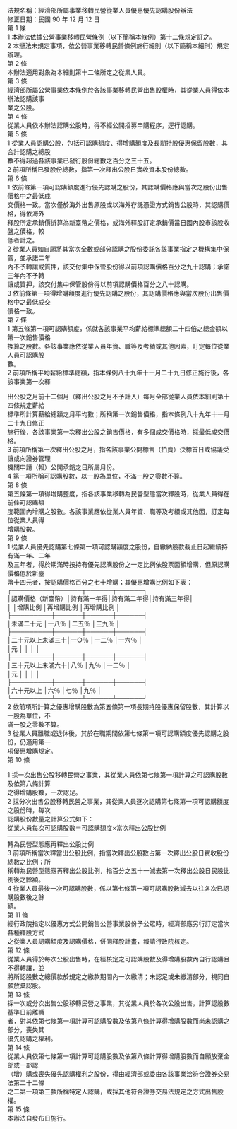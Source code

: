法規名稱：經濟部所屬事業移轉民營從業人員優惠優先認購股份辦法  
修正日期：民國 90 年 12 月 12 日  
第 1 條  
1 本辦法依據公營事業移轉民營條例（以下簡稱本條例）第十二條規定訂之。  
2 本辦法未規定事項，依公營事業移轉民營條例施行細則（以下簡稱本細則）規定辦理。  
第 2 條  
本辦法適用對象為本細則第十二條所定之從業人員。  
第 3 條  
經濟部所屬公營事業依本條例於各該事業移轉民營出售股權時，其從業人員得依本辦法認購該事  
業之公股。  
第 4 條  
從業人員依本辦法認購公股時，得不經公開招募申購程序，逕行認購。  
第 5 條  
1 從業人員認購公股，包括可認購額度、得增購額度及長期持股優惠保留股數，其合計認購之總股  
數不得超過各該事業已發行股份總數之百分之三十五。  
2 前項所稱已發股份總數，指第一次釋出公股日實收資本股份總數。  
第 6 條  
1 依前條第一項可認購額度進行優先認購之股份，其認購價格應與當次之股份出售價格中之最低成  
交價格一致。當次僅於海外出售原股或以海外存託憑證方式銷售公股時，其認購價格，得依海外  
釋股所定承銷價折算為新臺幣之價格，或海外釋股訂定承銷價當日國內股市該股收盤之價格，較  
低者計之。  
2 從業人員如自願將其當次全數或部分認購之股份委託各該事業指定之機構集中保管，並承諾二年  
內不予轉讓或質押，該交付集中保管股份得以前項認購價格百分之九十認購；承諾三年內不予轉  
讓或質押，該交付集中保管股份得以前項認購價格百分之八十認購。  
3 依前條第一項得增購額度進行優先認購之股份，其認購價格應與當次股份出售價格中之最低成交  
價格一致。  
第 7 條  
1 第五條第一項可認購額度，係就各該事業平均薪給標準總額二十四倍之總金額以第一次銷售價格  
換算之股數。各該事業應依從業人員年資、職等及考績或其他因素，訂定每位從業人員可認購股  
數。  
2 前項所稱平均薪給標準總額，指本條例八十九年十一月二十九日修正施行後，各該事業第一次釋  


出公股之月前十二個月（釋出公股之月不予計入）每月全部從業人員依本細則第十四條規定薪給  
標準所計算薪給總額之月平均數；所稱第一次銷售價格，指本條例八十九年十一月二十九日修正  
施行後，各該事業第一次釋出公股之銷售價格，有多個成交價格時，採最低成交價格。  
3 前項所稱第一次釋出公股之月，指各該事業公開標售（拍賣）決標首日或協議受讓或向證券管理  
機關申請（報）公開承銷之日所屬月份。  
4 第一項所稱可認購股數，以一股為單位，不滿一股之零數不算。  
第 8 條  
第五條第一項得增購整度，指各該事業移轉為民營型態當次釋股時，從業人員得在前條可認購額  
度範圍內增購之股數。各該事業應依從業人員年資、職等及考績或其他因，訂定每位從業人員得  
增購股數。  
第 9 條  
1 從業人員優先認購第七條第一項可認購額度之股份，自繳納股款截止日起繼續持有滿一年、二年  
及三年者，得於期滿時按持有優先認購股份之一定比例依股票面額增購，但原認購價格低於新臺  
幣十四元者，按認購價格百分之七十增購；其優惠增購比例如下表：  
┌─────────┬──────┬──────┬──────┐  
│認購價格（新臺幣）│持有滿一年得│持有滿二年得│持有滿三年得│  
│ │增購比例 │再增購比例 │再增購比例 │  
├─────────┼──────┼──────┼──────┤  
│未滿二十元 │一八％ │二五％ │三九％ │  
├─────────┼──────┼──────┼──────┤  
│二十元以上未滿三十│一○％ │一二％ │一六％ │  
│元 │ │ │ │  
├─────────┼──────┼──────┼──────┤  
│三十元以上未滿六十│八％ │九％ │一二％ │  
│元 │ │ │ │  
├─────────┼──────┼──────┼──────┤  
│六十元以上 │六％ │七％ │九％ │  
└─────────┴──────┴──────┴──────┘  
2 依前項所計算之優惠增購股數為第五條第一項長期持股優惠保留股數，其計算以一股為單位，不  
滿一股之零數不算。  
3 從業人員離職或退休後，其於在職期間依第七條第一項可認購額度優先認購之股份，仍適用第一  
項優惠增購規定。  
第 10 條  


1 採一次出售公股移轉民營之事業，其從業人員依第七條第一項計算之可認購股數及依第八條計算  
之得增購股數，一次認足。  
2 採分次出售公股移轉民營之事業，其從業人員逐次認購第七條第一項可認購額度之股份時，每次  
認購股份數量之計算公式如下：  
從業人員每次可認購股數＝可認購額度×當次釋出公股比例  
──────────────  
轉為民營型態應再釋出公股比例  
3 前項所稱當次釋當出公股比例，指當次釋出公股數占第一次釋出公股日實收股份總數之比例；所  
稱轉為民營型態應再釋出公股比例，指百分之五十一減去第一次釋出公股日民股比例後之餘額。  
4 從業人員最後一次可認購股數，係以第七條第一項可認購股數減去以往各次已認購股數後之餘  
額。  
第 11 條  
經行政院指定以優惠方式公開銷售公營事業股份予公眾時，經濟部應另行訂定當次各種釋股方式  
之從業人員認購額度及認購價格，併同釋股計畫，報請行政院核定。  
第 12 條  
從業人員得於每次公股出售時，在經核定之可認購股數及得增購股數內自行認購且不得轉讓，並  
將所認股數之總價款於規定之繳款期間內一次繳清；未認足或未繳清部分，視同自願放棄認股。  
第 13 條  
採一次或分次出售公股移轉民營之事業，其從業人員於各次公股出售，計算認股數基準日前離職  
者，對其依第七條第一項計算可認購股數及依第八條計算得增購股數而尚未認購之部分，喪失其  
優先認購之權利。  
第 14 條  
從業人員依第七條第一項計算可認購股數及依第八條計算得增購股數而自願放棄全部或一部認  
（增）購或喪失優先認購權利之股份，得由經濟部或委由各該事業洽符合證券交易法第二十二條  
之二第一項第三款所稱特定人認購，或採其他符合證券交易法規定之方式出售股權。  
第 15 條  
本辦法自發布日施行。  


